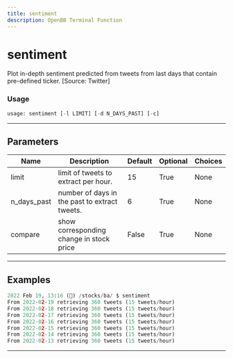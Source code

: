 ```yaml
---
title: sentiment
description: OpenBB Terminal Function
---
```


# sentiment

Plot in-depth sentiment predicted from tweets from last days that contain pre-defined ticker. [Source: Twitter]

### Usage

```python
usage: sentiment [-l LIMIT] [-d N_DAYS_PAST] [-c]
```

---

## Parameters

| Name | Description | Default | Optional | Choices |
| ---- | ----------- | ------- | -------- | ------- |
| limit | limit of tweets to extract per hour. | 15 | True | None |
| n_days_past | number of days in the past to extract tweets. | 6 | True | None |
| compare | show corresponding change in stock price | False | True | None |
---

## Examples

```python
2022 Feb 19, 13:16 (🦋) /stocks/ba/ $ sentiment
From 2022-02-19 retrieving 360 tweets (15 tweets/hour)
From 2022-02-18 retrieving 360 tweets (15 tweets/hour)
From 2022-02-17 retrieving 360 tweets (15 tweets/hour)
From 2022-02-16 retrieving 360 tweets (15 tweets/hour)
From 2022-02-15 retrieving 360 tweets (15 tweets/hour)
From 2022-02-14 retrieving 360 tweets (15 tweets/hour)
From 2022-02-13 retrieving 360 tweets (15 tweets/hour)
```

---

